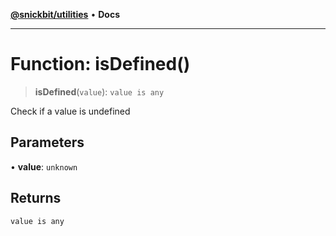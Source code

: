 [**@snickbit/utilities**](../README.md) • **Docs**

***

# Function: isDefined()

> **isDefined**(`value`): `value is any`

Check if a value is undefined

## Parameters

• **value**: `unknown`

## Returns

`value is any`
